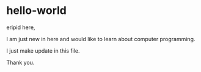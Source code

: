 # hello-world

eripid here,

I am just new in here and would like to learn about computer programming.

I just make update in this file.

Thank you.

